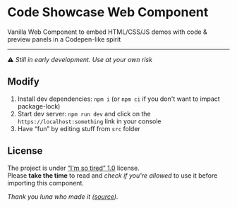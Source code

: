 # Code Showcase Web Component
Vanilla Web Component to embed HTML/CSS/JS demos with code &amp; preview panels in a Codepen-like spirit

---

⚠️ *Still in early development. Use at your own risk*


## Modify

1. Install dev dependencies: `npm i` (or `npm ci` if you don't want to impact package-lock)
2. Start dev server: `npm run dev` and click on the `https://localhost:something` link in your console
3. Have “fun” by editing stuff from `src` folder

## License

The project is under [“I'm so tired” 1.0](LICENSE) license. \
Please **take the time** to read and *check if you're allowed* to use it before importing this component.

*Thank you luna who made it ([source](https://olmewe.com/notepad/istsl/)).*
